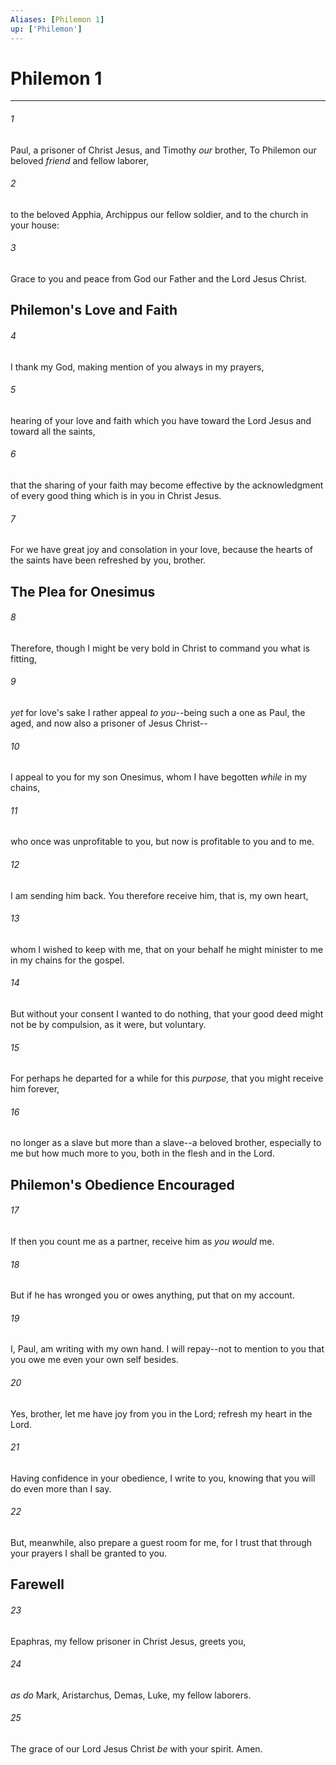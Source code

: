 ```yaml
---
Aliases: [Philemon 1]
up: ['Philemon']
---
```

# Philemon 1

***


###### 1 
Paul, a prisoner of Christ Jesus, and Timothy _our_ brother, To Philemon our beloved _friend_ and fellow laborer, 

###### 2 
to the beloved Apphia, Archippus our fellow soldier, and to the church in your house: 

###### 3 
Grace to you and peace from God our Father and the Lord Jesus Christ.

## Philemon's Love and Faith 

###### 4 
I thank my God, making mention of you always in my prayers, 

###### 5 
hearing of your love and faith which you have toward the Lord Jesus and toward all the saints, 

###### 6 
that the sharing of your faith may become effective by the acknowledgment of every good thing which is in you in Christ Jesus. 

###### 7 
For we have great joy and consolation in your love, because the hearts of the saints have been refreshed by you, brother.

## The Plea for Onesimus 

###### 8 
Therefore, though I might be very bold in Christ to command you what is fitting, 

###### 9 
_yet_ for love's sake I rather appeal _to you_--being such a one as Paul, the aged, and now also a prisoner of Jesus Christ-- 

###### 10 
I appeal to you for my son Onesimus, whom I have begotten _while_ in my chains, 

###### 11 
who once was unprofitable to you, but now is profitable to you and to me. 

###### 12 
I am sending him back. You therefore receive him, that is, my own heart, 

###### 13 
whom I wished to keep with me, that on your behalf he might minister to me in my chains for the gospel. 

###### 14 
But without your consent I wanted to do nothing, that your good deed might not be by compulsion, as it were, but voluntary. 

###### 15 
For perhaps he departed for a while for this _purpose,_ that you might receive him forever, 

###### 16 
no longer as a slave but more than a slave--a beloved brother, especially to me but how much more to you, both in the flesh and in the Lord.

## Philemon's Obedience Encouraged 

###### 17 
If then you count me as a partner, receive him as _you would_ me. 

###### 18 
But if he has wronged you or owes anything, put that on my account. 

###### 19 
I, Paul, am writing with my own hand. I will repay--not to mention to you that you owe me even your own self besides. 

###### 20 
Yes, brother, let me have joy from you in the Lord; refresh my heart in the Lord. 

###### 21 
Having confidence in your obedience, I write to you, knowing that you will do even more than I say. 

###### 22 
But, meanwhile, also prepare a guest room for me, for I trust that through your prayers I shall be granted to you.

## Farewell 

###### 23 
Epaphras, my fellow prisoner in Christ Jesus, greets you, 

###### 24 
_as do_ Mark, Aristarchus, Demas, Luke, my fellow laborers. 

###### 25 
The grace of our Lord Jesus Christ _be_ with your spirit. Amen.
